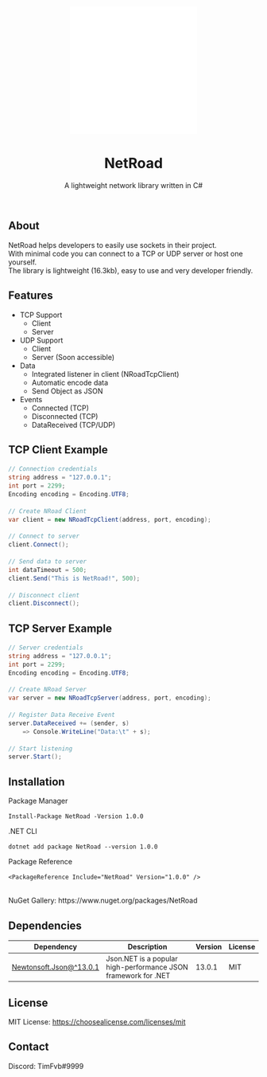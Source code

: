<p align="center"><img width="256" src="nroad.png"/></p>
<h1 align="center">NetRoad</h1>
<p align="center">A lightweight network library written in C#</p>
<br>

## About
NetRoad helps developers to easily use sockets in their project.<br />
With minimal code you can connect to a TCP or UDP server or host one yourself.<br />
The library is lightweight (16.3kb), easy to use and very developer friendly.

## Features
 - TCP Support
   - Client
   - Server
 - UDP Support
   - Client
   - Server (Soon accessible)
 - Data
   - Integrated listener in client (NRoadTcpClient)
   - Automatic encode data
   - Send Object as JSON
 - Events
   - Connected (TCP)
   - Disconnected (TCP)
   - DataReceived (TCP/UDP)

## TCP Client Example
```csharp
// Connection credentials
string address = "127.0.0.1";
int port = 2299;
Encoding encoding = Encoding.UTF8;

// Create NRoad Client
var client = new NRoadTcpClient(address, port, encoding);

// Connect to server
client.Connect();

// Send data to server
int dataTimeout = 500;
client.Send("This is NetRoad!", 500);

// Disconnect client
client.Disconnect();
```

## TCP Server Example
```csharp
// Server credentials
string address = "127.0.0.1";
int port = 2299;
Encoding encoding = Encoding.UTF8;

// Create NRoad Server
var server = new NRoadTcpServer(address, port, encoding);

// Register Data Receive Event
server.DataReceived += (sender, s) 
    => Console.WriteLine("Data:\t" + s);
        
// Start listening
server.Start();
```

## Installation
Package Manager
```
Install-Package NetRoad -Version 1.0.0
```

.NET CLI
```
dotnet add package NetRoad --version 1.0.0
```

Package Reference
```
<PackageReference Include="NetRoad" Version="1.0.0" />
```

<br />
NuGet Gallery: https://www.nuget.org/packages/NetRoad

## Dependencies
| **Dependency** | **Description** | **Version** | **License**
| -------------- | --------------- | ----------- | -----------
 | [Newtonsoft.Json@^13.0.1](https://www.nuget.org/packages/Newtonsoft.Json) | Json.NET is a popular high-performance JSON framework for .NET| 13.0.1 | MIT

## License
MIT License: https://choosealicense.com/licenses/mit

## Contact
Discord: TimFvb#9999
